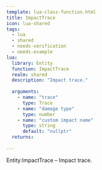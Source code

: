 ```yaml
---
template: lua-class-function.html
title: ImpactTrace
icon: lua-shared
tags:
  - lua
  - shared
  - needs-verification
  - needs-example
lua:
  library: Entity
  function: ImpactTrace
  realm: shared
  description: "Impact trace."
  
  arguments:
    - name: "trace"
      type: Trace
    - name: "damage type"
      type: number
    - name: "custom impact name"
      type: string
      default: "nullptr"
  returns:
    
---
```


<div class="lua__search__keywords">
Entity:ImpactTrace &#x2013; Impact trace.
</div>
